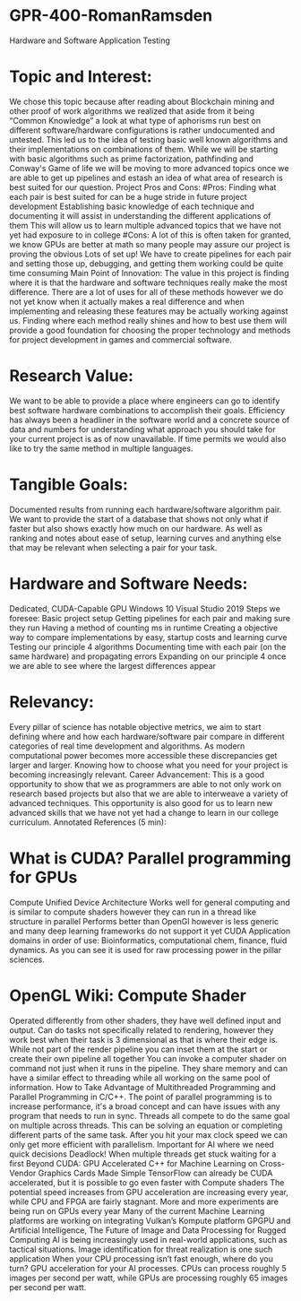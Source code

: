 # GPR-400-RomanRamsden
Hardware and Software Application Testing
# Topic and Interest:
We chose this topic because after reading about Blockchain mining and other proof of work algorithms we realized that aside from it being “Common Knowledge” a look at what type of aphorisms run best on different software/hardware configurations is rather undocumented and untested. This led us to the idea of testing basic well known algorithms and their implementations on combinations of them. While we will be starting with basic algorithms such as prime factorization, pathfinding and Conway's Game of life we will be moving to more advanced topics once we are able to get up pipelines and estash an idea of what area of research is best suited for our question.
 Project Pros and Cons:
#Pros:
Finding what each pair is best suited for can be a huge stride in future project development
Establishing basic knowledge of each technique and documenting it will assist in understanding the different applications of them
This will allow us to learn multiple advanced topics that we have not yet had exposure to in college
#Cons:
A lot of this is often taken for granted, we know GPUs are better at math so many people may assure our project is proving the obvious
Lots of set up! We have to create pipelines for each pair and setting those up, debugging, and getting them working could be quite time consuming
Main Point of Innovation:
The value in this project is finding where it is that the hardware and software techniques really make the most difference. There are a lot of uses for all of these methods however we do not yet know when it actually makes a real difference and when implementing and releasing these features may be actually working against us. Finding where each method really shines and how to best use them will provide a good foundation for choosing the proper technology and methods for project development in games and commercial software. 
# Research Value:
We want to be able to provide a place where engineers can go to identify best software hardware combinations to accomplish their goals. Efficiency has always been a headliner in the software world and a concrete source of data and numbers for understanding what approach you should take for your current project is as of now unavailable. If time permits we would also like to try the same method in multiple languages.
# Tangible Goals:
Documented results from running each hardware/software algorithm pair. We want to provide the start of a database that shows not only what if faster but also shows exactly how much on our hardware. As well as ranking and notes about ease of setup, learning curves and anything else that may be relevant when selecting a pair for your task. 
# Hardware and Software Needs:
Dedicated, CUDA-Capable GPU
Windows 10
Visual Studio 2019
Steps we foresee:
Basic project setup
Getting pipelines for each pair and making sure they run
Having a method of counting ms in runtime
Creating a objective way to compare implementations by easy, startup costs and learning curve
Testing our principle 4 algorithms
Documenting time with each pair (on the same hardware) and propagating errors
Expanding on our principle 4 once we are able to see where the largest differences appear
# Relevancy:
Every pillar of science has notable objective metrics, we aim to start defining where and how each hardware/software pair compare in different categories of real time development and algorithms. As modern computational power becomes more accessible these discrepancies get larger and larger. Knowing how to choose what you need for your project is becoming increasingly relevant. 
Career Advancement:
This is a good opportunity to show that we as programmers are able to not only work on research based projects but also that we are able to interweave a variety of advanced techniques. This opportunity is also good for us to learn new advanced skills that we have not yet had a change to learn in our college curriculum. 
Annotated References (5 min):

# What is CUDA? Parallel programming for GPUs
Compute Unified Device Architecture 
Works well for general computing and is similar to compute shaders however they can run in a thread like structure in parallel
Performs better than OpenGl however is less generic and many deep learning frameworks do not support it yet
CUDA Application domains in order of use: Bioinformatics, computational chem, finance, fluid dynamics. As you can see it is used for raw processing power in the pillar sciences. 

# OpenGL Wiki: Compute Shader
Operated differently from other shaders, they have well defined input and output. 
Can do tasks not specifically related to rendering, however they work best when their task is 3 dimensional as that is where their edge is. 
While not part of the render pipeline you can inset them at the start or create their own pipeline all together
You can invoke a computer shader on command not just when it runs in the pipeline. 
They share memory and can have a similar effect to threading while all working on the same pool of information.
How to Take Advantage of Multithreaded Programming and Parallel Programming in C/C++. 
The point of parallel programming is to increase performance, it's a broad concept and can have issues with any program that needs to run in sync. Threads all compete to do the same goal on multiple across threads. This can be solving an equation or completing different parts of the same task.
After you hit your max clock speed we can only get more efficient with parallelism.
Important for AI where we need quick decisions
Deadlock! When multiple threads get stuck waiting for a first
Beyond CUDA: GPU Accelerated C++ for Machine Learning on Cross-Vendor Graphics Cards Made Simple
TensorFlow can already be CUDA accelerated, but it is possible to go even faster with Compute shaders
The potential speed increases from GPU acceleration are increasing every year, while CPU and FPGA are fairly stagnant. More and more experiments are being run on GPUs every year
Many of the current Machine Learning platforms are working on integrating Vulkan’s Kompute platform
GPGPU and Artificial Intelligence, The Future of Image and Data Processing for Rugged Computing
AI is being increasingly used in real-world applications, such as tactical situations. Image identification for threat realization is one such application
When your CPU processing isn’t fast enough, where do you turn? GPU acceleration for your AI processes.
CPUs can process roughly 5 images per second per watt, while GPUs are processing roughly 65 images per second per watt.
